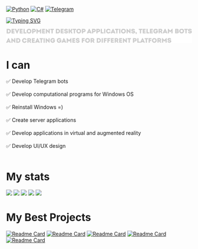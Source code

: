 [![Python](https://img.shields.io/badge/python-3670A0?style=for-the-badge&logo=python&logoColor=ffdd54)](https://github.com/MichurinDev?tab=repositories&q=&type=&language=python&sort=)
[![C#](https://img.shields.io/badge/c%23-%23239120.svg?style=for-the-badge&logo=c-sharp&logoColor=white)](https://github.com/MichurinDev?tab=repositories&q=&type=&language=c%23&sort=)
[![Telegram](https://img.shields.io/badge/Telegram-2CA5E0?style=for-the-badge&logo=telegram&logoColor=white)](https://t.me/michurin_offic)

[![Typing SVG](https://readme-typing-svg.herokuapp.com?font=Fira+Code&pause=1000&width=435&lines=Projects+develop+our+world;Further+more)](https://vk.com/michurinak_official)

<a href="https://github.com/MichurinDev"><img src="/prof.png"></a>

# I can
:white_check_mark: Develop Telegram bots<br><br>
:white_check_mark: Develop computational programs for Windows OS<br><br>
:white_check_mark: Reinstall Windows =)<br><br>
:white_check_mark: Create server applications<br><br>
:white_check_mark: Develop applications in virtual and augmented reality<br><br>
:white_check_mark: Develop UI/UX design<br><br>

# My stats
[![](https://github-profile-summary-cards.vercel.app/api/cards/profile-details?username=MichurinDev&theme=tokyonight)](https://github.com/MichurinDev)
[![](https://github-profile-summary-cards.vercel.app/api/cards/most-commit-language?username=MichurinDev&theme=tokyonight)](https://github.com/MichurinDev)
[![](https://github-profile-summary-cards.vercel.app/api/cards/repos-per-language?username=MichurinDev&theme=tokyonight)](https://github.com/MichurinDev)
[![](https://github-profile-summary-cards.vercel.app/api/cards/stats?username=MichurinDev&theme=tokyonight)](https://github.com/MichurinDev)
[![](https://github-profile-summary-cards.vercel.app/api/cards/productive-time?username=MichurinDev&theme=tokyonight)](https://github.com/MichurinDev)

# My Best Projects
[![Readme Card](https://github-readme-stats.vercel.app/api/pin/?username=MichurinDev&repo=MyIP)](https://github.com/MichurinDev/MyIP)
[![Readme Card](https://github-readme-stats.vercel.app/api/pin/?username=MichurinDev&repo=CryptoPass)](https://github.com/MichurinDev/CryptoPass)
[![Readme Card](https://github-readme-stats.vercel.app/api/pin/?username=MichurinDev&repo=Monument-Info)](https://github.com/MichurinDev/Monument-Info)
[![Readme Card](https://github-readme-stats.vercel.app/api/pin/?username=MichurinDev&repo=RosneftVDNKhBot)](https://github.com/MichurinDev/RosneftVDNKhBot)
[![Readme Card](https://github-readme-stats.vercel.app/api/pin/?username=MichurinDev&repo=dialogs.ExamDates)](https://github.com/MichurinDev/dialogs.ExamDates)
